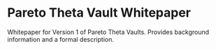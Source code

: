 # Pareto Theta Vault Whitepaper

Whitepaper for Version 1 of Pareto Theta Vaults. Provides background information and a formal description.
